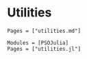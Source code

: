 # Utilities

```@index
Pages = ["utilities.md"]
```

```@autodocs
Modules = [PSOJulia]
Pages = ["utilities.jl"]
```
